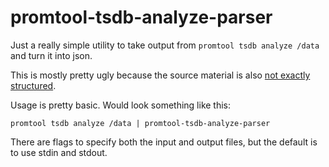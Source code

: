 # promtool-tsdb-analyze-parser

Just a really simple utility to take output from `promtool tsdb analyze /data` and turn it into json.

This is mostly pretty ugly because the source material is also [not exactly structured](https://github.com/prometheus/prometheus/blob/a84c472745123e7c4e319a31dec7e2d14442c2bc/cmd/promtool/tsdb.go#L421-L572).

Usage is pretty basic. Would look something like this:

```
promtool tsdb analyze /data | promtool-tsdb-analyze-parser
```

There are flags to specify both the input and output files, but the default is to use stdin and stdout.
